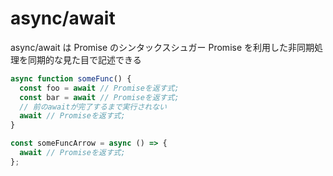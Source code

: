 # async/await

async/await は Promise のシンタックスシュガー
Promise を利用した非同期処理を同期的な見た目で記述できる

```js
async function someFunc() {
  const foo = await // Promiseを返す式;
  const bar = await // Promiseを返す式;
  // 前のawaitが完了するまで実行されない
  await // Promiseを返す式;
}
```

```js
const someFuncArrow = async () => {
  await // Promiseを返す式;
};
```
